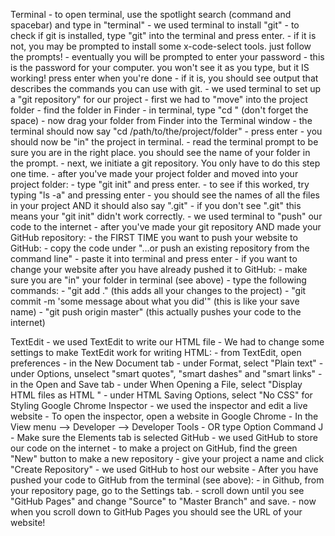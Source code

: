 Terminal
	- to open terminal, use the spotlight search (command and spacebar) and type in "terminal"
	- we used terminal to install "git"
		- to check if git is installed, type "git" into the terminal and press enter.
		- if it is not, you may be prompted to install some x-code-select tools. just follow the prompts!
			- eventually you will be prompted to enter your password - this is the password for your computer. you won't see it as you type, but it IS working! press enter when you're done
		- if it is, you should see output that describes the commands you can use with git.
	- we used terminal to set up a "git repository" for our project
		- first we had to "move" into the project folder
		 	- find the folder in Finder
			- in terminal, type "cd " (don't forget the space)
			- now drag your folder from Finder into the Terminal window
				- the terminal should now say "cd /path/to/the/project/folder"
			- press enter
				- you should now be "in" the project in terminal.
				- read the terminal prompt to be sure you are in the right place. you should see the name of your folder in the prompt.
		- next, we initiate a git repository. You only have to do this step one time.
			- after you've made your project folder and moved into your project folder:
			- type "git init" and press enter.
				- to see if this worked, try typing "ls -a" and pressing enter
					- you should see the names of all the files in your project AND it should also say ".git"
					- if you don't see ".git" this means your "git init" didn't work correctly.
	- we used terminal to "push" our code to the internet
		- after you've made your git repository AND made your GitHub repository:
		- the FIRST TIME you want to push your website to GitHub:
			- copy the code under "…or push an existing repository from the command line"
			- paste it into terminal and press enter
		- if you want to change your website after you have already pushed it to GitHub:
			- make sure you are "in" your folder in terminal (see above)
			- type the following commands:
				- "git add ." (this adds all your changes to the project)
				- "git commit -m 'some message about what you did'" (this is like your save name)
				- "git push origin master" (this actually pushes your code to the internet)

TextEdit
	- we used TextEdit to write our HTML file
		- We had to change some settings to make TextEdit work for writing HTML:
		- from TextEdit, open preferences
			- in the New Document tab
				- under Format, select "Plain text"
				- under Options, unselect "smart quotes", "smart dashes" and "smart links"
			- in the Open and Save tab
				- under When Opening a File, select "Display HTML files as HTML "
				- under HTML Saving Options, select "No CSS" for Styling
Google Chrome Inspector
	- we used the inspector and edit a live website
	- To open the inspector, open a website in Google Chrome
	- In the View menu --> Developer --> Developer Tools
	- OR type Option Command J
	- Make sure the Elements tab is selected
GitHub
	- we used GitHub to store our code on the internet
		- to make a project on GitHub, find the green "New" button to make a new repository
		- give your project a name and click "Create Repository"
	- we used GitHub to host our website
		- After you have pushed your code to GitHub from the terminal (see above):
		- in Github, from your repository page, go to the Settings tab.
		- scroll down until you see "GitHub Pages" and change "Source" to "Master Branch" and save.
		- now when you scroll down to GitHub Pages you should see the URL of your website!
